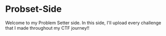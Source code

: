 # Probset-Side
Welcome to my Problem Setter side. In this side, I'll upload every challenge that I made throughout my CTF journey!!
